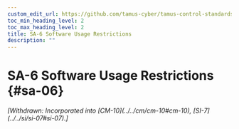```yaml
---
custom_edit_url: https://github.com/tamus-cyber/tamus-control-standards/tree/main/content/tamus.edu/TAMUS_profile.xml
toc_min_heading_level: 2
toc_max_heading_level: 2
title: SA-6 Software Usage Restrictions
description: ""
---
```


# SA-6 Software Usage Restrictions {#sa-06}


<prop xmlns="http://csrc.nist.gov/ns/oscal/1.0" name="status" value="withdrawn">
            <em>[Withdrawn: Incorporated into [CM-10](../../cm/cm-10#cm-10), [SI-7](../../si/si-07#si-07).]</em>
         </prop>
         


